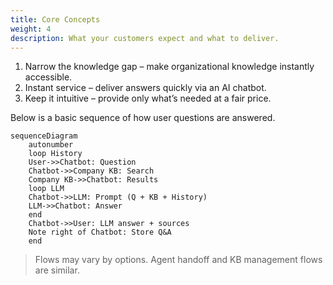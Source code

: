 ```yaml
---
title: Core Concepts
weight: 4
description: What your customers expect and what to deliver.
---
```


1. Narrow the knowledge gap – make organizational knowledge instantly accessible.
2. Instant service – deliver answers quickly via an AI chatbot.
3. Keep it intuitive – provide only what’s needed at a fair price.

Below is a basic sequence of how user questions are answered.

```mermaid
sequenceDiagram
    autonumber
    loop History
    User->>Chatbot: Question
    Chatbot->>Company KB: Search
    Company KB->>Chatbot: Results
    loop LLM
    Chatbot->>LLM: Prompt (Q + KB + History)
    LLM->>Chatbot: Answer
    end
    Chatbot->>User: LLM answer + sources
    Note right of Chatbot: Store Q&A
    end
```

> Flows may vary by options. Agent handoff and KB management flows are similar.

